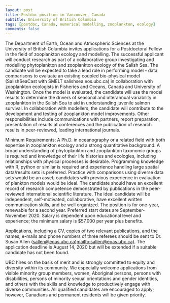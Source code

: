 ```yaml
---
layout: post
title: Postdoc position in Vancouver, Canada
subtitle: University of British Columbia
tags: [postdoc, Canada, numerical modelling, zooplankton, ecology]
comments: false
---
```

The Department of Earth, Ocean and Atmospheric Sciences at the University of British Columbia invites applications for a Postdoctoral Fellow in the field of zooplankton ecology and modelling. The successful applicant will conduct research as part of a collaborative group investigating and modelling phytoplankton and zooplankton ecology of the Salish Sea. The candidate will be expected to take a lead role in performing model - data comparisons to evaluate an existing coupled bio-physical model (SalishSeaCast with SMELT salishsea.eos.ubc.ca) in collaboration with zooplankton ecologists in Fisheries and Oceans, Canada and University of Washington. Once the model is evaluated, the candidate will use the model results to determine the drivers of seasonal and interannual variability in zooplankton in the Salish Sea to aid in understanding juvenile salmon survival.  In collaboration with modellers, the candidate will contribute to the development and testing of zooplankton model improvements. Other responsibilities include communications with partners, report preparation, presentation of results at conferences and the publication of research results in peer-reviewed, leading international journals.



Minimum Requirements: A Ph.D. in oceanography or a related field with both expertise in zooplankton ecology and a strong quantitative background. A broad understanding of phytoplankton and zooplankton taxonomic groups is required and knowledge of their life histories and ecologies, including relationships with physical processes is desirable. Programming knowledge with R, python or similar is required and experience handling large spatial data/results sets is preferred. Practice with comparisons using diverse data sets would be an asset; candidates with previous experience in evaluation of plankton models would be ideal. The candidate should have an excellent record of research competence demonstrated by publications in the peer-reviewed international scientific literature. The ideal candidate will be independent, self-motivated, collaborative, have excellent written communication skills, and be well organized. The position is for one-year, renewable for a second year. Preferred start dates are September-November 2020. Salary is dependent upon educational level and experience; the minimum salary is $57,000 per year plus benefits.



Applications, including a CV, copies of two relevant publications, and the names, e-mails and phone numbers of three referees should be sent to Dr. Susan Allen (sallen@eoas.ubc.ca)<mailto:sallen@eoas.ubc.ca)>. The application deadline is August 14, 2020 but will be extended if a suitable candidate has not been found.



UBC hires on the basis of merit and is strongly committed to equity and diversity within its community.  We especially welcome applications from visible minority group members, women, Aboriginal persons, persons with disabilities, persons of minority sexual orientations and gender identities, and others with the skills and knowledge to productively engage with diverse communities.  All qualified candidates are encouraged to apply; however, Canadians and permanent residents will be given priority.
